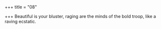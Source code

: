 +++
title = "08"

+++
Beautiful is your bluster, raging are the minds of the bold troop, like a  raving ecstatic.  